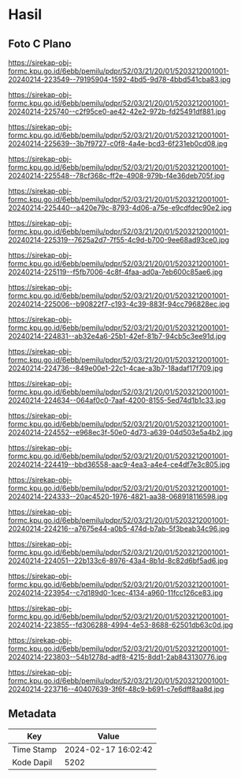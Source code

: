 # Hasil

## Foto C Plano

https://sirekap-obj-formc.kpu.go.id/6ebb/pemilu/pdpr/52/03/21/20/01/5203212001001-20240214-223549--79195904-1592-4bd5-9d78-4bbd541cba83.jpg

https://sirekap-obj-formc.kpu.go.id/6ebb/pemilu/pdpr/52/03/21/20/01/5203212001001-20240214-225740--c2f95ce0-ae42-42e2-972b-fd25491df881.jpg

https://sirekap-obj-formc.kpu.go.id/6ebb/pemilu/pdpr/52/03/21/20/01/5203212001001-20240214-225639--3b7f9727-c0f8-4a4e-bcd3-6f231eb0cd08.jpg

https://sirekap-obj-formc.kpu.go.id/6ebb/pemilu/pdpr/52/03/21/20/01/5203212001001-20240214-225548--78cf368c-ff2e-4908-979b-f4e36deb705f.jpg

https://sirekap-obj-formc.kpu.go.id/6ebb/pemilu/pdpr/52/03/21/20/01/5203212001001-20240214-225440--a420e79c-8793-4d06-a75e-e9cdfdec90e2.jpg

https://sirekap-obj-formc.kpu.go.id/6ebb/pemilu/pdpr/52/03/21/20/01/5203212001001-20240214-225319--7625a2d7-7f55-4c9d-b700-9ee68ad93ce0.jpg

https://sirekap-obj-formc.kpu.go.id/6ebb/pemilu/pdpr/52/03/21/20/01/5203212001001-20240214-225119--f5fb7006-4c8f-4faa-ad0a-7eb600c85ae6.jpg

https://sirekap-obj-formc.kpu.go.id/6ebb/pemilu/pdpr/52/03/21/20/01/5203212001001-20240214-225006--b90822f7-c193-4c39-883f-94cc796828ec.jpg

https://sirekap-obj-formc.kpu.go.id/6ebb/pemilu/pdpr/52/03/21/20/01/5203212001001-20240214-224831--ab32e4a6-25b1-42ef-81b7-94cb5c3ee91d.jpg

https://sirekap-obj-formc.kpu.go.id/6ebb/pemilu/pdpr/52/03/21/20/01/5203212001001-20240214-224736--849e00e1-22c1-4cae-a3b7-18adaf17f709.jpg

https://sirekap-obj-formc.kpu.go.id/6ebb/pemilu/pdpr/52/03/21/20/01/5203212001001-20240214-224634--064af0c0-7aaf-4200-8155-5ed74d1b1c33.jpg

https://sirekap-obj-formc.kpu.go.id/6ebb/pemilu/pdpr/52/03/21/20/01/5203212001001-20240214-224552--e968ec3f-50e0-4d73-a639-04d503e5a4b2.jpg

https://sirekap-obj-formc.kpu.go.id/6ebb/pemilu/pdpr/52/03/21/20/01/5203212001001-20240214-224419--bbd36558-aac9-4ea3-a4e4-ce4df7e3c805.jpg

https://sirekap-obj-formc.kpu.go.id/6ebb/pemilu/pdpr/52/03/21/20/01/5203212001001-20240214-224333--20ac4520-1976-4821-aa38-068918116598.jpg

https://sirekap-obj-formc.kpu.go.id/6ebb/pemilu/pdpr/52/03/21/20/01/5203212001001-20240214-224216--a7675e44-a0b5-474d-b7ab-5f3beab34c96.jpg

https://sirekap-obj-formc.kpu.go.id/6ebb/pemilu/pdpr/52/03/21/20/01/5203212001001-20240214-224051--22b133c6-8976-43a4-8b1d-8c82d6bf5ad6.jpg

https://sirekap-obj-formc.kpu.go.id/6ebb/pemilu/pdpr/52/03/21/20/01/5203212001001-20240214-223954--c7d189d0-1cec-4134-a960-11fcc126ce83.jpg

https://sirekap-obj-formc.kpu.go.id/6ebb/pemilu/pdpr/52/03/21/20/01/5203212001001-20240214-223855--fd306288-4994-4e53-8688-62501db63c0d.jpg

https://sirekap-obj-formc.kpu.go.id/6ebb/pemilu/pdpr/52/03/21/20/01/5203212001001-20240214-223803--54b1278d-adf8-4215-8dd1-2ab843130776.jpg

https://sirekap-obj-formc.kpu.go.id/6ebb/pemilu/pdpr/52/03/21/20/01/5203212001001-20240214-223716--40407639-3f6f-48c9-b691-c7e6dff8aa8d.jpg


## Metadata

| Key        | Value               |
| ---------- | ------------------- |
| Time Stamp | 2024-02-17 16:02:42 |
| Kode Dapil | 5202                |



